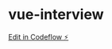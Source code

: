 # vue-interview

[Edit in Codeflow ⚡️](https://stackblitz.com/~/github.com/amolbkanherkar/vue-interview)